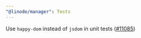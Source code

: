 ```yaml
---
"@linode/manager": Tests
---
```


Use `happy-dom` instead of `jsdom` in unit tests ([#11085](https://github.com/linode/manager/pull/11085))
